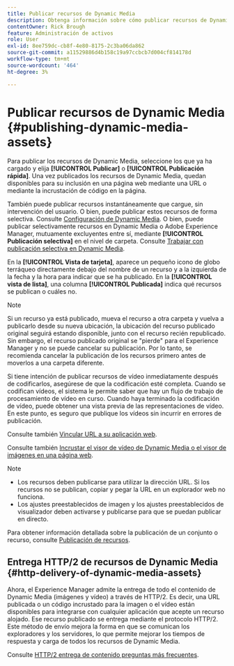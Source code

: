```yaml
---
title: Publicar recursos de Dynamic Media
description: Obtenga información sobre cómo publicar recursos de Dynamic Media.
contentOwner: Rick Brough
feature: Administración de activos
role: User
exl-id: 8ee759dc-cb8f-4e80-8175-2c3ba06da862
source-git-commit: a11529886d4b158c19a97ccbcb7d004cf814178d
workflow-type: tm+mt
source-wordcount: '464'
ht-degree: 3%

---
```


# Publicar recursos de Dynamic Media {#publishing-dynamic-media-assets}

Para publicar los recursos de Dynamic Media, seleccione los que ya ha cargado y elija **[!UICONTROL Publicar]** o **[!UICONTROL Publicación rápida]**. Una vez publicados los recursos de Dynamic Media, quedan disponibles para su inclusión en una página web mediante una URL o mediante la incrustación de código en la página.

También puede publicar recursos instantáneamente que cargue, sin intervención del usuario. O bien, puede publicar estos recursos de forma selectiva. Consulte [Configuración de Dynamic Media](config-dm.md). O bien, puede publicar selectivamente recursos en Dynamic Media o Adobe Experience Manager, mutuamente excluyentes entre sí, mediante **[!UICONTROL Publicación selectiva]** en el nivel de carpeta. Consulte [Trabajar con publicación selectiva en Dynamic Media](/help/assets/dynamic-media/selective-publishing.md).

En la **[!UICONTROL Vista de tarjeta]**, aparece un pequeño icono de globo terráqueo directamente debajo del nombre de un recurso y a la izquierda de la fecha y la hora para indicar que se ha publicado. En la **[!UICONTROL vista de lista]**, una columna **[!UICONTROL Publicada]** indica qué recursos se publican o cuáles no.

>[!NOTE]
>
>Si un recurso ya está publicado, mueva el recurso a otra carpeta y vuelva a publicarlo desde su nueva ubicación, la ubicación del recurso publicado original seguirá estando disponible, junto con el recurso recién republicado. Sin embargo, el recurso publicado original se &quot;pierde&quot; para el Experience Manager y no se puede cancelar su publicación. Por lo tanto, se recomienda cancelar la publicación de los recursos primero antes de moverlos a una carpeta diferente.

Si tiene intención de publicar recursos de vídeo inmediatamente después de codificarlos, asegúrese de que la codificación esté completa. Cuando se codifican vídeos, el sistema le permite saber que hay un flujo de trabajo de procesamiento de vídeo en curso. Cuando haya terminado la codificación de vídeo, puede obtener una vista previa de las representaciones de vídeo. En este punto, es seguro que publique los vídeos sin incurrir en errores de publicación.

Consulte también [Vincular URL a su aplicación web](linking-urls-to-yourwebapplication.md).

Consulte también [Incrustar el visor de vídeo de Dynamic Media o el visor de imágenes en una página web](embed-code.md).

>[!NOTE]
>
>* Los recursos deben publicarse para utilizar la dirección URL. Si los recursos no se publican, copiar y pegar la URL en un explorador web no funciona.
>* Los ajustes preestablecidos de imagen y los ajustes preestablecidos de visualizador deben activarse y publicarse para que se puedan publicar en directo.

>



Para obtener información detallada sobre la publicación de un conjunto o recurso, consulte [Publicación de recursos](/help/assets/manage-digital-assets.md).

## Entrega HTTP/2 de recursos de Dynamic Media {#http-delivery-of-dynamic-media-assets}

Ahora, el Experience Manager admite la entrega de todo el contenido de Dynamic Media (imágenes y vídeo) a través de HTTP/2. Es decir, una URL publicada o un código incrustado para la imagen o el vídeo están disponibles para integrarse con cualquier aplicación que acepte un recurso alojado. Ese recurso publicado se entrega mediante el protocolo HTTP/2. Este método de envío mejora la forma en que se comunican los exploradores y los servidores, lo que permite mejorar los tiempos de respuesta y carga de todos los recursos de Dynamic Media.

Consulte [HTTP/2 entrega de contenido preguntas más frecuentes](/help/assets/dynamic-media/http2faq.md).

<!--this md file used to reside under sites-administering-->
